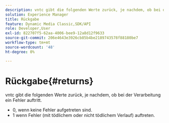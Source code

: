 ```yaml
---
description: vntc gibt die folgenden Werte zurück, je nachdem, ob bei der Verarbeitung ein Fehler auftritt.
solution: Experience Manager
title: Rückgabe
feature: Dynamic Media Classic,SDK/API
role: Developer,User
exl-id: 822707f5-62aa-4006-bee9-12a8d12f9633
source-git-commit: 206e4643e3926cb85b4be2189743578f88180be7
workflow-type: tm+mt
source-wordcount: '48'
ht-degree: 0%

---
```


# Rückgabe{#returns}

vntc gibt die folgenden Werte zurück, je nachdem, ob bei der Verarbeitung ein Fehler auftritt.

* 0, wenn keine Fehler aufgetreten sind.
* 1 wenn Fehler (mit tödlichem oder nicht tödlichem Verlauf) auftreten.

